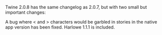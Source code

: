 Twine 2.0.8 has the same changelog as 2.0.7, but with two small but important changes:

A bug where < and > characters would be garbled in stories in the native app version has been fixed.
Harlowe 1.1.1 is included.